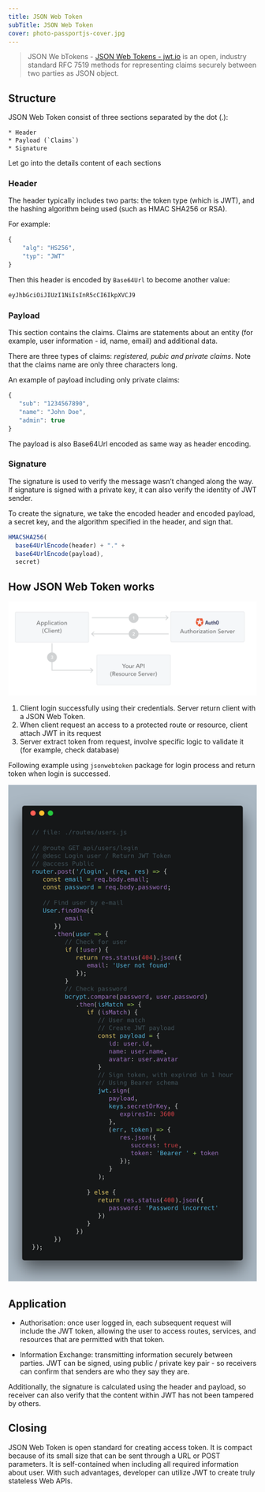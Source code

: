 ```yaml
---
title: JSON Web Token
subTitle: JSON Web Token
cover: photo-passportjs-cover.jpg
---
```


> JSON We bTokens - [JSON Web Tokens - jwt.io](https://jwt.io/) is an open, industry standard RFC 7519 methods for representing 	claims securely between two parties as JSON object.  

## Structure
JSON Web Token consist of three sections separated by the dot (.):

	* Header
	* Payload (`Claims`)
	* Signature

Let go into the details content  of each sections

### Header

The header typically includes two parts: the token type (which is JWT), and the hashing algorithm being used (such as HMAC SHA256 or RSA).

For example:

```js
{
	"alg": "HS256",
	"typ": "JWT"
}
```

Then this header is encoded by `Base64Url` to become another value:

```js
eyJhbGciOiJIUzI1NiIsInR5cCI6IkpXVCJ9
```

### Payload

This section contains the claims. Claims are statements about an entity (for example, user information - id, name, email) and additional data.  

There are three types of claims: *registered, pubic and private claims*. Note that the claims name are only three characters long.

An example of payload including only private claims:

```js
{
   "sub": "1234567890",
   "name": "John Doe",
   "admin": true
}
```

The payload is also Base64Url encoded as same way as header encoding.

### Signature

The signature is used to verify the message wasn’t changed along the way. If signature is signed with a private key, it can also verify the identity of JWT sender.

To create the signature, we take the encoded header and encoded payload, a secret key, and the algorithm specified in the header, and sign that.

```js
HMACSHA256(
  base64UrlEncode(header) + "." +
  base64UrlEncode(payload),
  secret)
```

## How JSON Web Token works

![](./photo-passportjs-steps.png)

1. Client login successfully using their credentials. Server return client with a JSON Web Token.
2. When client request an access to a protected route or resource, client attach JWT in its request
3. Server extract token from request, involve specific logic to validate it (for example, check database)

Following example using `jsonwebtoken` package for login process and return token when login is successed.

![](./photo-passportjs-token-create.png)

## Application
* Authorisation: once user logged in, each subsequent request will include the JWT token, allowing the user to access routes, services, and resources that are permitted with that token.

* Information Exchange: transmitting information securely between parties. JWT can be signed, using public / private key pair - so receivers can confirm that senders are who they say they are. 

Additionally, the signature is calculated using the header and payload, so receiver can also verify that the content within JWT has not been tampered by others.

## Closing
JSON Web Token is open standard for creating access token. It is compact because of its small size that can be sent through a URL or POST parameters. It is self-contained when including all required information about user. With such advantages, developer can utilize JWT to create truly stateless Web APIs.
